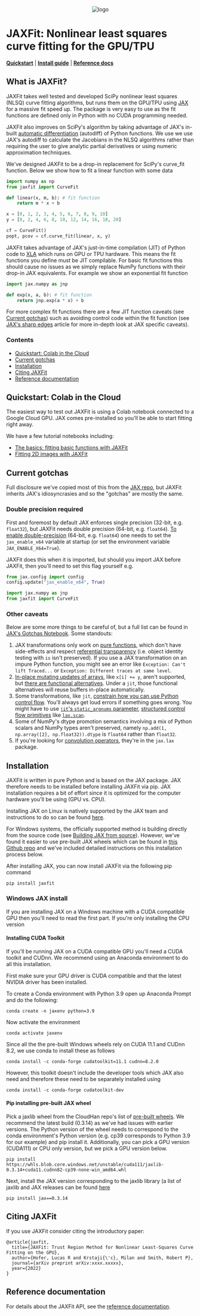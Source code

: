 <div align="center">
<img src="https://github.com/Dipolar-Quantum-Gases/jax_curve_fit/blob/main/images/JAXFit_small.jpg" alt="logo"></img>
</div>

# JAXFit: Nonlinear least squares curve fitting for the GPU/TPU


[**Quickstart**](#quickstart-colab-in-the-cloud)
| [**Install guide**](#installation)
| [**Reference docs**](https://youtu.be/xvFZjo5PgG0)


## What is JAXFit?

JAXFit takes well tested and developed SciPy nonlinear least squares (NLSQ) curve fitting algorithms, but runs them on the GPU/TPU using [JAX](https://jax.readthedocs.io/en/latest/notebooks/quickstart.html) for a massive fit speed up. The package is very easy to use as the fit functions are defined only in Python with no CUDA programming needed. 

JAXFit also improves on SciPy's algorithm by taking advantage of JAX's in-built [automatic differentiation](https://jax.readthedocs.io/en/latest/notebooks/autodiff_cookbook.html) (autodiff) of Python functions. We use we use JAX's autodiff to calculate the Jacobians in the NLSQ algorithms rather than requiring the user to give analytic partial derivatives or using numeric approximation techniques.


We've designed JAXFit to be a drop-in replacement for SciPy's curve_fit function. Below we show how to fit a linear function with some data

```python
import numpy as np
from jaxfit import CurveFit

def linear(x, m, b): # fit function
	return m * x + b

x = [0, 1, 2, 3, 4, 5, 6, 7, 8, 9, 10]
y = [0, 2, 4, 6, 8, 10, 12, 14, 16, 18, 20]

cf = CurveFit()
popt, pcov = cf.curve_fit(linear, x, y)
```

JAXFit takes advantage of JAX's just-in-time compilation (JIT) of Python code to [XLA](https://www.tensorflow.org/xla) which runs on GPU or TPU hardware. 
This means the fit functions you define must be JIT compilable. For basic fit functions this should cause no issues as we simply replace NumPy functions
with their drop-in JAX equivalents. For example we show an exponential fit function

```python
import jax.numpy as jnp

def exp(x, a, b): # fit function
	return jnp.exp(a * x) + b
```


For more complex fit functions there are a few JIT function caveats (see [Current gotchas](#current-gotchas)) such as avoiding control code within the fit function (see [JAX's sharp edges](https://jax.readthedocs.io/en/latest/notebooks/Common_Gotchas_in_JAX.html) 
article for more in-depth look at JAX specific caveats).


### Contents
* [Quickstart: Colab in the Cloud](#quickstart-colab-in-the-cloud)
* [Current gotchas](#current-gotchas)
* [Installation](#installation)
* [Citing JAXFit](#citing-jax)
* [Reference documentation](#reference-documentation)

## Quickstart: Colab in the Cloud
The easiest way to test out JAXFit is using a Colab notebook connected to a Google Cloud GPU. JAX comes pre-installed so you'll be able to start fitting right away.

We have a few tutorial notebooks including:
- [The basics: fitting basic functions with JAXFit](https://colab.research.google.com/github/Dipolar-Quantum-Gases/jax_curve_fit/blob/main/examples/JAXFit%20Quickstart.ipynb)
- [Fitting 2D images with JAXFit](https://colab.research.google.com/github/Dipolar-Quantum-Gases/jax_curve_fit/blob/main/examples/JAXFit%202D%20Gaussian%20Demo.ipynb)

## Current gotchas

Full disclosure we've copied most of this from the [JAX repo](https://github.com/google/jax#current-gotchas), but JAXFit inherits
JAX's idiosyncrasies and so the "gotchas" are mostly the same.

### Double precision required
First and foremost by default JAX enforces single precision (32-bit, e.g. `float32`), but JAXFit needs double precision (64-bit, e.g. `float64`). [To enable
   double-precision](https://jax.readthedocs.io/en/latest/notebooks/Common_Gotchas_in_JAX.html#double-64bit-precision)
   (64-bit, e.g. `float64`) one needs to set the `jax_enable_x64` variable at
   startup (or set the environment variable `JAX_ENABLE_X64=True`). 
   
JAXFit does this when it is imported, but should you import JAX before JAXFit, then you'll need to set this flag yourself e.g.

```python
from jax.config import config
config.update("jax_enable_x64", True)

import jax.numpy as jnp
from jaxfit import CurveFit
```

### Other caveats
Below are some more things to be careful of, but a full list can be found in [JAX's Gotchas
Notebook](https://jax.readthedocs.io/en/latest/notebooks/Common_Gotchas_in_JAX.html).
Some standouts:

1. JAX transformations only work on [pure functions](https://en.wikipedia.org/wiki/Pure_function), which don't have side-effects and respect [referential transparency](https://en.wikipedia.org/wiki/Referential_transparency) (i.e. object identity testing with `is` isn't preserved). If you use a JAX transformation on an impure Python function, you might see an error like `Exception: Can't lift Traced...`  or `Exception: Different traces at same level`.
1. [In-place mutating updates of
   arrays](https://jax.readthedocs.io/en/latest/notebooks/Common_Gotchas_in_JAX.html#in-place-updates), like `x[i] += y`, aren't supported, but [there are functional alternatives](https://jax.readthedocs.io/en/latest/jax.ops.html). Under a `jit`, those functional alternatives will reuse buffers in-place automatically.
1. Some transformations, like `jit`, [constrain how you can use Python control
   flow](https://jax.readthedocs.io/en/latest/notebooks/Common_Gotchas_in_JAX.html#control-flow).
   You'll always get loud errors if something goes wrong. You might have to use
   [`jit`'s `static_argnums`
   parameter](https://jax.readthedocs.io/en/latest/jax.html#just-in-time-compilation-jit),
   [structured control flow
   primitives](https://jax.readthedocs.io/en/latest/jax.lax.html#control-flow-operators)
   like
   [`lax.scan`](https://jax.readthedocs.io/en/latest/_autosummary/jax.lax.scan.html#jax.lax.scan).
1. Some of NumPy's dtype promotion semantics involving a mix of Python scalars
   and NumPy types aren't preserved, namely `np.add(1, np.array([2],
   np.float32)).dtype` is `float64` rather than `float32`.
1. If you're looking for [convolution
   operators](https://jax.readthedocs.io/en/latest/notebooks/convolutions.html),
   they're in the `jax.lax` package.


## Installation

JAXFit is written in pure Python and is based on the JAX package. JAX therefore needs to be installed before installing JAXFit via pip. JAX installation requires 
a bit of effort since it is optimized for the computer hardware you'll be using (GPU vs. CPU). 

Installing JAX on Linux is natively supported by the JAX team and instructions
to do so can be found [here](https://github.com/google/jax#installation). 

For Windows systems, the officially supported method is building directly from the source code (see [Building JAX from source](https://jax.readthedocs.io/en/latest/developer.html#building-from-source)). However, we've found it easier to use pre-built JAX wheels which can be found in [this Github repo](https://github.com/cloudhan/jax-windows-builder) and we've included detailed instructions on this installation process below.

After installing JAX, you can now install JAXFit via the following pip command

```
pip install jaxfit
```

### Windows JAX install

If you are installing JAX on a Windows machine with a CUDA compatible GPU then you'll need to read the first part. If you're only installing the CPU version

#### Installing CUDA Toolkit
If you'll be running JAX on a CUDA compatible GPU you'll need a CUDA toolkit and CUDnn. We recommend using an Anaconda environment to do all this installation.

First make sure your GPU driver is CUDA compatible and that the latest NVIDIA driver has been installed.

To create a Conda environment with Python 3.9 open up Anaconda Prompt and do the following:

```
conda create -n jaxenv python=3.9
```

Now activate the environment

```
conda activate jaxenv
```

Since all the the pre-built Windows wheels rely on CUDA 11.1 and CUDnn 8.2, we use conda to install these as follows

```
conda install -c conda-forge cudatoolkit=11.1 cudnn=8.2.0
```

However, this toolkit doesn't include the developer tools which JAX also need and therefore these need to be separately installed using

```
conda install -c conda-forge cudatoolkit-dev
```

#### Pip installing pre-built JAX wheel

Pick a jaxlib wheel from the CloudHan repo's list of [pre-built wheels](https://whls.blob.core.windows.net/unstable/index.html). We recommend the latest build (0.3.14) as we've had issues with earlier versions. The Python version of the wheel needs to correspond to the conda environment's Python version (e.g. cp39 corresponds to Python 3.9 for our example) and pip install it. Additionally, you can pick a GPU version (CUDA111) or CPU only version, but we pick a GPU version below.

```
pip install https://whls.blob.core.windows.net/unstable/cuda111/jaxlib-0.3.14+cuda11.cudnn82-cp39-none-win_amd64.whl
```

Next, install the JAX version corresponding to the jaxlib library (a list of jaxlib and JAX releases can be found [here](https://github.com/google/jax/blob/main/CHANGELOG.md)

```
pip install jax==0.3.14
```

<!--For more detail on using these pre-built wheels please see the docs.-->


## Citing JAXFit

If you use JAXFit consider citing the introductory paper:

```
@article{jaxfit,
  title={JAXFit: Trust Region Method for Nonlinear Least-Squares Curve Fitting on the GPU},
  author={Hofer, Lucas R and Krstaji{\'c}, Milan and Smith, Robert P},
  journal={arXiv preprint arXiv:xxxx.xxxxx},
  year={2022}
}
```

## Reference documentation

For details about the JAXFit API, see the
[reference documentation](https://jax.readthedocs.io/).

<!--
<img src="https://github.com/Dipolar-Quantum-Gases/nn-beam-profiling/blob/master/imgs/thumbnail.jpg?raw=true" alt="drawing" width="150"/> <img src="https://github.com/Dipolar-Quantum-Gases/nn-beam-profiling/blob/master/imgs/thumbnailexp.png?raw=true" alt="drawing" width="150"/>

This is code associated with the paper "[Measuring Laser Beams with a Neural Network](https://doi.org/10.1364/AO.443531)." An ArXiv version of the paper is also available [here](https://arxiv.org/abs/2202.07801).

Currently the repo has two Google Colab notebooks along with supporting Python code.

The [first Colab notebook](https://colab.research.google.com/github/Dipolar-Quantum-Gases/nn-beam-profiling/blob/master/Explore_the_Dataset.ipynb) shows how to download and use the simulated and experimental datasets from the paper. The datasets are located in an Oxford University Research Archive and can be found [here](https://doi.org/10.5287/bodleian:JbDXrnQN1).

The [second Colab notebook](https://colab.research.google.com/github/Dipolar-Quantum-Gases/nn-beam-profiling/blob/master/Neural_Network_Beam_Profiling_Tutorial.ipynb) demonstrates how to create a neural network in Detectron2 that simultaneously detects and measures laser beams from the dataset images.
-->

<!--
<img src="https://github.com/Dipolar-Quantum-Gases/nn-beam-profiling/blob/master/imgs/thumbnail.jpg?raw=true" alt="drawing" width="150"/> <img src="https://github.com/Dipolar-Quantum-Gases/nn-beam-profiling/blob/master/imgs/thumbnailexp.png?raw=true" alt="drawing" width="150"/>

This is code associated with the paper "[Measuring Laser Beams with a Neural Network](https://doi.org/10.1364/AO.443531)." An ArXiv version of the paper is also available [here](https://arxiv.org/abs/2202.07801).

Currently the repo has two Google Colab notebooks along with supporting Python code.

The [first Colab notebook](https://colab.research.google.com/github/Dipolar-Quantum-Gases/nn-beam-profiling/blob/master/Explore_the_Dataset.ipynb) shows how to download and use the simulated and experimental datasets from the paper. The datasets are located in an Oxford University Research Archive and can be found [here](https://doi.org/10.5287/bodleian:JbDXrnQN1).

The [second Colab notebook](https://colab.research.google.com/github/Dipolar-Quantum-Gases/nn-beam-profiling/blob/master/Neural_Network_Beam_Profiling_Tutorial.ipynb) demonstrates how to create a neural network in Detectron2 that simultaneously detects and measures laser beams from the dataset images.


JAX be slightly difficult to install as it needs to know the CUDA version of the GPU if there is one on the machine.can be pip installed using the following command

```bash
pip install jaxfit
```

However, JAXFit relies on JAX which cannot be installed

relies on Numpy, SciPy, Matplotlib and JAX. The first three libraries are easily installable, 

Once JAX has been installed, then JAXFit can be installed with the following command:



### JAX pip installation: Linux

JAX can be faily easily installed on Linux with the instructions which 


### JAX Windows Installation

For Windows, JAX does not natively support pre-built pip install wheels.  To install JAX on windows 

However, we've found it easier to use pre-built JAX wheels which can be found in [this Github repo](https://github.com/cloudhan/jax-windows-builder). 

-->